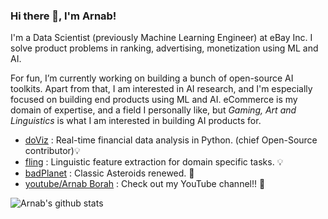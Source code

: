 ### Hi there 👋, I'm Arnab!

I'm a Data Scientist (previously Machine Learning Engineer) at eBay Inc. I solve product problems in ranking, advertising, monetization using ML and AI.   

For fun, I’m currently working on building a bunch of open-source AI toolkits. Apart from that, I am interested in AI research, and I'm especially focused on building end products using ML and AI. eCommerce is my domain of expertise, and a field I personally like, but *Gaming, Art and Linguistics* is what I am interested in building AI products for. 
- [doViz](https://github.com/quantdodo/doViz) : Real-time financial data analysis in Python. (chief Open-Source contributor)💡
- [fling](https://github.com/fastboardAI/fling) : Linguistic feature extraction for domain specific tasks. 💡 
- [badPlanet](https://github.com/arnab64/badPlanetKivy) : Classic Asteroids renewed. 🚀
- [youtube/Arnab Borah](https://www.youtube.com/channel/UCXxrnwUzKOLqF-0SaqF4zfw/videos?view_as=subscriber) : Check out my YouTube channel!! 🎥

![Arnab's github stats](https://github-readme-stats.vercel.app/api?username=arnab64&show_icons=true&hide_border=true) 
